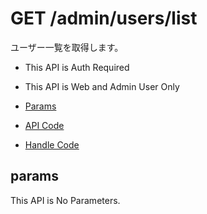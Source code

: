 # GET /admin/users/list

ユーザー一覧を取得します。

- This API is Auth Required
- This API is Web and Admin User Only

- [Params](#params)
- [API Code](/kyoppie/kyoppie-api/blob/master/src/endpoints/admin/users/list.js)
- [Handle Code](/kyoppie/kyoppie-api/blob/master/src/handlers/web/admin/users/list.js)

## params

This API is No Parameters.